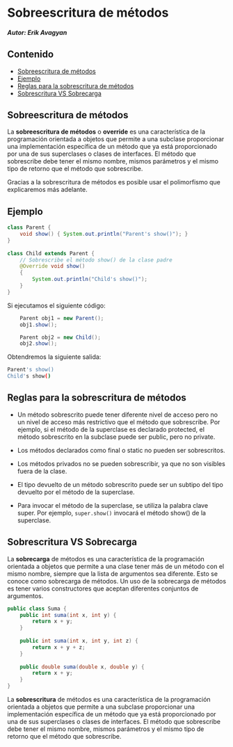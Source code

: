 # Sobreescritura de métodos
##### Autor: Erik Avagyan

## Contenido
- [Sobreescritura de métodos](#sobreescritura-de-métodos)
- [Ejemplo](#ejemplo)
- [Reglas para la sobrescritura de métodos](#reglas-para-la-sobrescritura-de-métodos)
- [Sobrescritura VS Sobrecarga](#sobrescritura-vs-sobrecarga)


## Sobreescritura de métodos

La **sobreescritura de métodos** o **override** es una característica de la programación orientada a objetos que permite a una subclase proporcionar una implementación específica de un método que ya está proporcionado por una de sus superclases o clases de interfaces. El método que sobrescribe debe tener el mismo nombre, mismos parámetros y el mismo tipo de retorno que el método que sobrescribe. 

Gracias a la sobrescritura de métodos es posible usar el polimorfismo que explicaremos más adelante.

## Ejemplo

```java
class Parent {
    void show() { System.out.println("Parent's show()"); }
}
 
class Child extends Parent {
    // Sobrescribe el método show() de la clase padre
    @Override void show()
    {
        System.out.println("Child's show()");
    }
}
``` 
Si ejecutamos el siguiente código:
```java
    Parent obj1 = new Parent();
    obj1.show();

    Parent obj2 = new Child();
    obj2.show();
``` 

Obtendremos la siguiente salida:
```bash
Parent's show()
Child's show()
```

## Reglas para la sobrescritura de métodos
- Un método sobrescrito puede tener diferente nivel de acceso pero no un nivel de acceso más restrictivo que el método que sobrescribe. Por ejemplo, si el método de la superclase es declarado protected, el método sobrescrito en la subclase puede ser public, pero no private.

- Los métodos declarados como final o static no pueden ser sobrescritos.

- Los métodos privados no se pueden sobrescribir, ya que no son visibles fuera de la clase.

- El tipo devuelto de un método sobrescrito puede ser un subtipo del tipo devuelto por el método de la superclase.

- Para invocar el método de la superclase, se utiliza la palabra clave super. Por ejemplo, `super.show()` invocará el método show() de la superclase.

## Sobrescritura VS Sobrecarga
La **sobrecarga** de métodos es una característica de la programación orientada a objetos que permite a una clase tener más de un método con el mismo nombre, siempre que la lista de argumentos sea diferente. Esto se conoce como sobrecarga de métodos. Un uso de la sobrecarga de métodos es tener varios constructores que aceptan diferentes conjuntos de argumentos.

```java
public class Suma {
    public int suma(int x, int y) {
        return x + y;
    }
 
    public int suma(int x, int y, int z) {
        return x + y + z;
    }
 
    public double suma(double x, double y) {
        return x + y;
    }
}
```

La **sobrescritura** de métodos es una característica de la programación orientada a objetos que permite a una subclase proporcionar una implementación específica de un método que ya está proporcionado por una de sus superclases o clases de interfaces. El método que sobrescribe debe tener el mismo nombre, mismos parámetros y el mismo tipo de retorno que el método que sobrescribe.